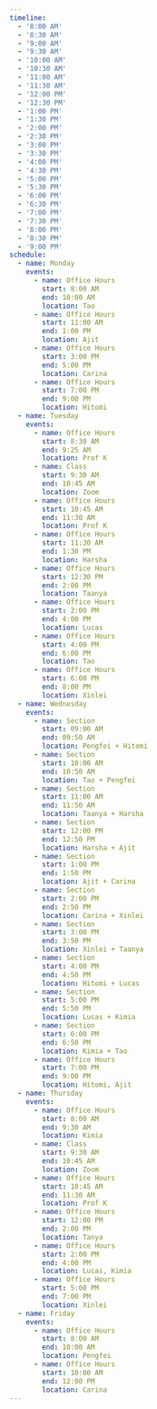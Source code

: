 ```yaml
---
timeline:
  - '8:00 AM'
  - '8:30 AM'
  - '9:00 AM'
  - '9:30 AM'
  - '10:00 AM'
  - '10:30 AM'
  - '11:00 AM'
  - '11:30 AM'
  - '12:00 PM'
  - '12:30 PM'
  - '1:00 PM'
  - '1:30 PM'
  - '2:00 PM'
  - '2:30 PM'
  - '3:00 PM'
  - '3:30 PM'
  - '4:00 PM'
  - '4:30 PM'
  - '5:00 PM'
  - '5:30 PM'
  - '6:00 PM'
  - '6:30 PM'
  - '7:00 PM'
  - '7:30 PM'
  - '8:00 PM'
  - '8:30 PM'
  - '9:00 PM'
schedule:
  - name: Monday
    events:
      - name: Office Hours
        start: 8:00 AM
        end: 10:00 AM
        location: Tao
      - name: Office Hours
        start: 11:00 AM
        end: 1:00 PM
        location: Ajit
      - name: Office Hours
        start: 3:00 PM
        end: 5:00 PM
        location: Carina
      - name: Office Hours
        start: 7:00 PM
        end: 9:00 PM
        location: Hitomi
  - name: Tuesday
    events:
      - name: Office Hours
        start: 8:30 AM
        end: 9:25 AM
        location: Prof K
      - name: Class
        start: 9:30 AM
        end: 10:45 AM
        location: Zoom
      - name: Office Hours
        start: 10:45 AM
        end: 11:30 AM
        location: Prof K
      - name: Office Hours
        start: 11:30 AM
        end: 1:30 PM
        location: Harsha
      - name: Office Hours
        start: 12:30 PM
        end: 2:00 PM
        location: Taanya
      - name: Office Hours
        start: 2:00 PM
        end: 4:00 PM
        location: Lucas
      - name: Office Hours
        start: 4:00 PM
        end: 6:00 PM
        location: Tao
      - name: Office Hours
        start: 6:00 PM
        end: 8:00 PM
        location: Xinlei
  - name: Wednesday
    events:
      - name: Section
        start: 09:00 AM
        end: 09:50 AM
        location: Pengfei + Hitomi
      - name: Section
        start: 10:00 AM
        end: 10:50 AM
        location: Tao + Pengfei
      - name: Section
        start: 11:00 AM
        end: 11:50 AM
        location: Taanya + Harsha
      - name: Section
        start: 12:00 PM
        end: 12:50 PM
        location: Harsha + Ajit
      - name: Section
        start: 1:00 PM
        end: 1:50 PM
        location: Ajit + Carina
      - name: Section
        start: 2:00 PM
        end: 2:50 PM
        location: Carina + Xinlei
      - name: Section
        start: 3:00 PM
        end: 3:50 PM
        location: Xinlei + Taanya
      - name: Section
        start: 4:00 PM
        end: 4:50 PM
        location: Hitomi + Lucas
      - name: Section
        start: 5:00 PM
        end: 5:50 PM
        location: Lucas + Kimia
      - name: Section
        start: 6:00 PM
        end: 6:50 PM
        location: Kimia + Tao
      - name: Office Hours
        start: 7:00 PM
        end: 9:00 PM
        location: Hitomi, Ajit
  - name: Thursday
    events:
      - name: Office Hours
        start: 8:00 AM
        end: 9:30 AM
        location: Kimia
      - name: Class
        start: 9:30 AM
        end: 10:45 AM
        location: Zoom
      - name: Office Hours
        start: 10:45 AM
        end: 11:30 AM
        location: Prof K
      - name: Office Hours
        start: 12:00 PM
        end: 2:00 PM
        location: Tanya
      - name: Office Hours
        start: 2:00 PM
        end: 4:00 PM
        location: Lucas, Kimia
      - name: Office Hours
        start: 5:00 PM
        end: 7:00 PM
        location: Xinlei
  - name: Friday
    events:
      - name: Office Hours
        start: 8:00 AM
        end: 10:00 AM
        location: Pengfei
      - name: Office Hours
        start: 10:00 AM
        end: 12:00 PM
        location: Carina
---
```

